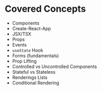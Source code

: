 # Covered Concepts

* Components
* Create-React-App
* JSX/TSX
* Props
* Events
* `useState` Hook
* Forms (fundamentals)
* Prop Lifting
* Controlled vs Uncontrolled Components
* Stateful vs Stateless
* Renderings Lists
* Conditional Rendering